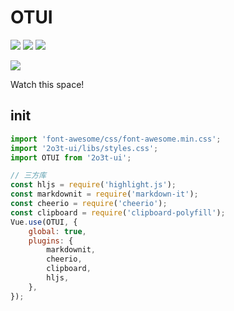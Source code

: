 # OTUI

[![](https://img.shields.io/npm/v/2o3t-ui.svg?style=flat)](https://www.npmjs.com/package/2o3t-ui)
![](https://img.shields.io/badge/language-javascript-blue.svg)
![](https://img.shields.io/npm/dt/2o3t-ui.svg)

[![](https://img.shields.io/badge/UIKit-@2o3t.cn-red.svg)](http://uikit.2o3t.cn)


Watch this space!

## init

```js
import 'font-awesome/css/font-awesome.min.css';
import '2o3t-ui/libs/styles.css';
import OTUI from '2o3t-ui';

// 三方库
const hljs = require('highlight.js');
const markdownit = require('markdown-it');
const cheerio = require('cheerio');
const clipboard = require('clipboard-polyfill');
Vue.use(OTUI, {
    global: true,
    plugins: {
        markdownit,
        cheerio,
        clipboard,
        hljs,
    },
});
```
